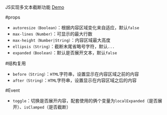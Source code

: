 # <regular-clamp>
JS实现多文本截断功能
[Demo](https://nymlc.github.io/regular-clamp/demo/)

#props
+ `autoresize（Boolean）`：根据内容区域变化来自适应，默认`false`
+ `max-lines（Number）`：可显示的最大行数
+ `max-height（Number|String）`：内容区域最大高度
+ `ellipsis（String）`：截断末尾省略号字符，默认`...`
+ `expanded（Boolean）`：默认是否展开文本，默认`false`

#结构复用
+ `before（String）`：`HTML`字符串，设置显示在内容区域之前的内容
+ `after（String）`：`HTML`字符串，设置显示在内容区域之后的内容

#Event
+ `toggle`：切换是否展开内容，配套使用的俩个变量为`localExpanded`（是否展开）、`isClamped`（是否截断）